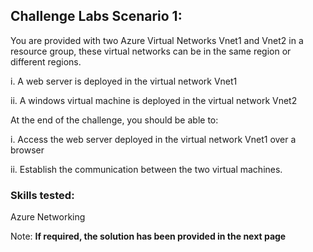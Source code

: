 ## Challenge Labs Scenario 1:
You are provided with two Azure Virtual Networks Vnet1 and Vnet2 in a resource group, these virtual networks can be in the same region or different regions.

i. A web server is deployed in the virtual network Vnet1

ii. A windows virtual machine is deployed in the virtual network Vnet2

At the end of the challenge, you should be able to:

i. Access the web server deployed in the virtual network Vnet1 over a browser

ii. Establish the communication between the two virtual machines.

### Skills tested: 
Azure Networking

Note: **If required, the solution has been provided in the next page**
